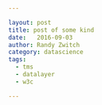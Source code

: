 ```yaml
---

layout: post
title: post of some kind
date:   2016-09-03
author: Randy Zwitch
category: datascience
tags:
  - tms
  - datalayer
  - w3c

---
```

